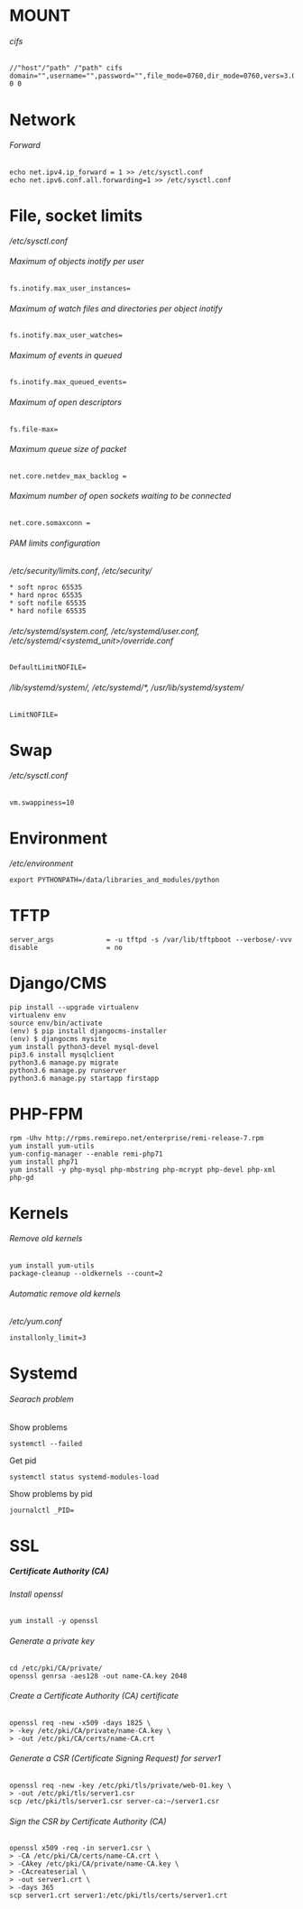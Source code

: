 # MOUNT

###### cifs
```
//"host"/"path" /"path" cifs domain="",username="",password="",file_mode=0760,dir_mode=0760,vers=3.0,gid="" 0 0
```

# Network
###### Forward
```
echo net.ipv4.ip_forward = 1 >> /etc/sysctl.conf
echo net.ipv6.conf.all.forwarding=1 >> /etc/sysctl.conf
```

# File, socket limits

_/etc/sysctl.conf_

###### Maximum of objects inotify per user
```
fs.inotify.max_user_instances=
```

###### Maximum of watch files and directories per object inotify
```
fs.inotify.max_user_watches=
```

###### Maximum of events in queued
```
fs.inotify.max_queued_events=
```

###### Maximum of open descriptors
```
fs.file-max=
```

###### Maximum queue size of packet
```
net.core.netdev_max_backlog =
```

###### Maximum number of open sockets waiting to be connected
```
net.core.somaxconn =
```

###### PAM limits configuration
_/etc/security/limits.conf_, _/etc/security/_
```
* soft nproc 65535
* hard nproc 65535
* soft nofile 65535
* hard nofile 65535
```

###### _/etc/systemd/system.conf_, _/etc/systemd/user.conf_, */etc/systemd/<systemd_unit>/override.conf*
```
DefaultLimitNOFILE=
```

###### _/lib/systemd/system/<service>_, _/etc/systemd/*_, _/usr/lib/systemd/system/<service>_
```
LimitNOFILE=
```

# Swap

###### _/etc/sysctl.conf_
```
vm.swappiness=10
```

# Environment

_/etc/environment_
```
export PYTHONPATH=/data/libraries_and_modules/python
```

# TFTP
```
server_args             = -u tftpd -s /var/lib/tftpboot --verbose/-vvv
disable                 = no
```

# Django/CMS
```
pip install --upgrade virtualenv
virtualenv env
source env/bin/activate
(env) $ pip install djangocms-installer
(env) $ djangocms mysite
yum install python3-devel mysql-devel
pip3.6 install mysqlclient
python3.6 manage.py migrate
python3.6 manage.py runserver
python3.6 manage.py startapp firstapp
```

# PHP-FPM
```
rpm -Uhv http://rpms.remirepo.net/enterprise/remi-release-7.rpm
yum install yum-utils
yum-config-manager --enable remi-php71
yum install php71
yum install -y php-mysql php-mbstring php-mcrypt php-devel php-xml php-gd
```

# Kernels

###### Remove old kernels
```
yum install yum-utils
package-cleanup --oldkernels --count=2
```

###### Automatic remove old kernels
_/etc/yum.conf_
```
installonly_limit=3
```

# Systemd

###### Searach problem

Show problems
```
systemctl --failed
```

Get pid
```
systemctl status systemd-modules-load
```

Show problems by pid
```
journalctl _PID=
```

# SSL
##### Certificate Authority (CA)

###### Install  openssl
```
yum install -y openssl
```

###### Generate a private key
```
cd /etc/pki/CA/private/
openssl genrsa -aes128 -out name-CA.key 2048
```

###### Create a Certificate Authority (CA) certificate
```
openssl req -new -x509 -days 1825 \
> -key /etc/pki/CA/private/name-CA.key \
> -out /etc/pki/CA/certs/name-CA.crt
```

###### Generate a CSR (Certificate Signing Request) for server1
```
openssl req -new -key /etc/pki/tls/private/web-01.key \
> -out /etc/pki/tls/server1.csr
scp /etc/pki/tls/server1.csr server-ca:~/server1.csr
```

###### Sign the CSR by Certificate Authority (CA)
```
openssl x509 -req -in server1.csr \
> -CA /etc/pki/CA/certs/name-CA.crt \
> -CAkey /etc/pki/CA/private/name-CA.key \
> -CAcreateserial \
> -out server1.crt \
> -days 365
scp server1.crt server1:/etc/pki/tls/certs/server1.crt
```
